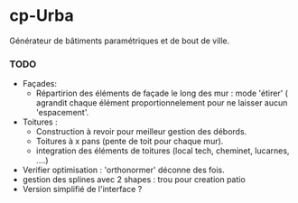 # cp-Urba
Générateur de bâtiments paramétriques et de bout de ville.

### TODO
* Façades:
  * Répartirion des éléments de façade le long des mur : mode 'étirer' ( agrandit chaque élément proportionnelement pour ne laisser aucun 'espacement'.
* Toitures :
  * Construction à revoir pour meilleur gestion des débords.
  * Toitures à x pans (pente de toit pour chaque mur).
  * integration des éléments de toitures (local tech, cheminet, lucarnes, ....)
* Verifier optimisation : 'orthonormer' déconne des fois.
* gestion des splines  avec 2 shapes : trou pour creation patio
* Version simplifié de l'interface ?